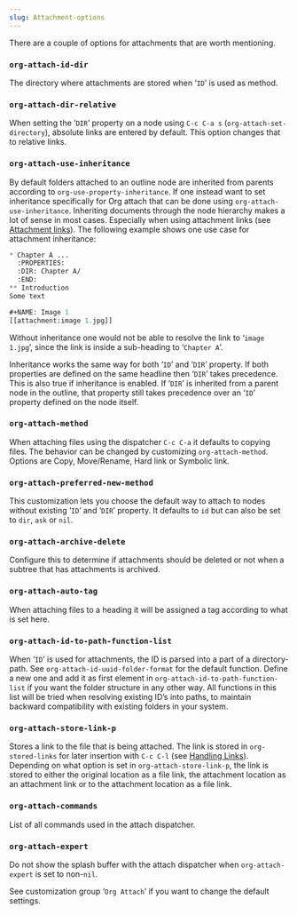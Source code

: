 ```yaml
---
slug: Attachment-options
---
```


There are a couple of options for attachments that are worth mentioning.

### `org-attach-id-dir`

The directory where attachments are stored when ‘`ID`’ is used as method.

### `org-attach-dir-relative`

When setting the ‘`DIR`’ property on a node using `C-c C-a s` (`org-attach-set-directory`), absolute links are entered by default. This option changes that to relative links.

### `org-attach-use-inheritance`

By default folders attached to an outline node are inherited from parents according to `org-use-property-inheritance`. If one instead want to set inheritance specifically for Org attach that can be done using `org-attach-use-inheritance`. Inheriting documents through the node hierarchy makes a lot of sense in most cases. Especially when using attachment links (see [Attachment links](/docs/org/Attachment-links)). The following example shows one use case for attachment inheritance:

```lisp
* Chapter A ...
  :PROPERTIES:
  :DIR: Chapter A/
  :END:
** Introduction
Some text

#+NAME: Image 1
[[attachment:image 1.jpg]]
```

Without inheritance one would not be able to resolve the link to ‘`image 1.jpg`’, since the link is inside a sub-heading to ‘`Chapter A`’.

Inheritance works the same way for both ‘`ID`’ and ‘`DIR`’ property. If both properties are defined on the same headline then ‘`DIR`’ takes precedence. This is also true if inheritance is enabled. If ‘`DIR`’ is inherited from a parent node in the outline, that property still takes precedence over an ‘`ID`’ property defined on the node itself.

### `org-attach-method`

When attaching files using the dispatcher `C-c C-a` it defaults to copying files. The behavior can be changed by customizing `org-attach-method`. Options are Copy, Move/Rename, Hard link or Symbolic link.

### `org-attach-preferred-new-method`

This customization lets you choose the default way to attach to nodes without existing ‘`ID`’ and ‘`DIR`’ property. It defaults to `id` but can also be set to `dir`, `ask` or `nil`.

### `org-attach-archive-delete`

Configure this to determine if attachments should be deleted or not when a subtree that has attachments is archived.

### `org-attach-auto-tag`

When attaching files to a heading it will be assigned a tag according to what is set here.

### `org-attach-id-to-path-function-list`

When ‘`ID`’ is used for attachments, the ID is parsed into a part of a directory-path. See `org-attach-id-uuid-folder-format` for the default function. Define a new one and add it as first element in `org-attach-id-to-path-function-list` if you want the folder structure in any other way. All functions in this list will be tried when resolving existing ID’s into paths, to maintain backward compatibility with existing folders in your system.

### `org-attach-store-link-p`

Stores a link to the file that is being attached. The link is stored in `org-stored-links` for later insertion with `C-c C-l` (see [Handling Links](/docs/org/Handling-Links)). Depending on what option is set in `org-attach-store-link-p`, the link is stored to either the original location as a file link, the attachment location as an attachment link or to the attachment location as a file link.

### `org-attach-commands`

List of all commands used in the attach dispatcher.

### `org-attach-expert`

Do not show the splash buffer with the attach dispatcher when `org-attach-expert` is set to non-`nil`.

See customization group ‘`Org Attach`’ if you want to change the default settings.
